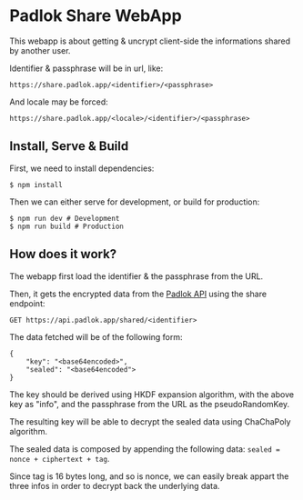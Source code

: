 # Padlok Share WebApp

This webapp is about getting & uncrypt client-side the informations shared by another user.

Identifier & passphrase will be in url, like:

```
https://share.padlok.app/<identifier>/<passphrase>
```

And locale may be forced:

```
https://share.padlok.app/<locale>/<identifier>/<passphrase>
```

## Install, Serve & Build

First, we need to install dependencies:
```
$ npm install
```

Then we can either serve for development, or build for production:
```
$ npm run dev # Development
$ npm run build # Production
```

## How does it work?

The webapp first load the identifier & the passphrase from the URL.

Then, it gets the encrypted data from the [Padlok API](https://github.com/Dean151/Padlok-API) using the share endpoint:

```
GET https://api.padlok.app/shared/<identifier>
```

The data fetched will be of the following form:

```
{
    "key": "<base64encoded>",
    "sealed": "<base64encoded">
}
```

The key should be derived using HKDF<SHA256> expansion algorithm, with the above key as "info", and the passphrase from the URL as the pseudoRandomKey.

The resulting key will be able to decrypt the sealed data using ChaChaPoly algorithm.

The sealed data is composed by appending the following data: `sealed = nonce + ciphertext + tag`.

Since tag is 16 bytes long, and so is nonce, we can easily break appart the three infos in order to decrypt back the underlying data.